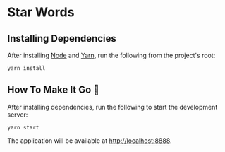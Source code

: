 # Star Words

## Installing Dependencies

After installing [Node](https://nodejs.org/en/) and [Yarn](https://github.com/yarnpkg/yarn), run the following from the project's root:

```shell
yarn install
```

## How To Make It Go :rocket:

After installing dependencies, run the following to start the development server:

```shell
yarn start
```

The application will be available at [http://localhost:8888](http://localhost:8888).
